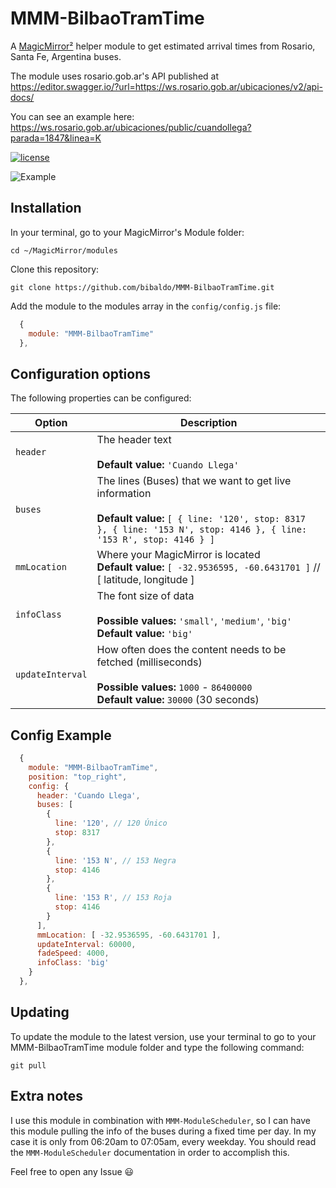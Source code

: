 # MMM-BilbaoTramTime
A [MagicMirror²](https://magicmirror.builders) helper module to get estimated arrival times from Rosario, Santa Fe, Argentina buses.

The module uses rosario.gob.ar's API published at https://editor.swagger.io/?url=https://ws.rosario.gob.ar/ubicaciones/v2/api-docs/

You can see an example here: https://ws.rosario.gob.ar/ubicaciones/public/cuandollega?parada=1847&linea=K

[![license](https://img.shields.io/github/license/mashape/apistatus.svg)](https://raw.githubusercontent.com/bibaldo/MMM-BilbaoTramTime/master/LICENSE)

![Example](.github/example.png) 

## Installation

In your terminal, go to your MagicMirror's Module folder:
````
cd ~/MagicMirror/modules
````

Clone this repository:
````
git clone https://github.com/bibaldo/MMM-BilbaoTramTime.git
````

Add the module to the modules array in the `config/config.js` file:
````javascript
  {
    module: "MMM-BilbaoTramTime"
  },
````

## Configuration options

The following properties can be configured:


| Option                       | Description
| ---------------------------- | -----------
| `header`                     | The header text <br><br> **Default value:** `'Cuando Llega'`
| `buses`                      | The lines (Buses) that we want to get live information <br><br> **Default value:** `[ { line: '120', stop: 8317 }, { line: '153 N', stop: 4146 }, { line: '153 R', stop: 4146 } ]`
| `mmLocation`                 | Where your MagicMirror is located <br> **Default value:** `[ -32.9536595, -60.6431701 ]` // [ latitude, longitude ]
| `infoClass`                  | The font size of data <br><br> **Possible values:** `'small'`, `'medium'`, `'big'` <br> **Default value:** `'big'`
| `updateInterval`             | How often does the content needs to be fetched (milliseconds) <br><br> **Possible values:** `1000` - `86400000` <br> **Default value:** `30000` (30 seconds)

## Config Example

````javascript
  {
    module: "MMM-BilbaoTramTime",
    position: "top_right",
    config: {
      header: 'Cuando Llega',
      buses: [
        {
          line: '120', // 120 Único
          stop: 8317
        },
        {
          line: '153 N', // 153 Negra
          stop: 4146
        },
        {
          line: '153 R', // 153 Roja
          stop: 4146
        }
      ],
      mmLocation: [ -32.9536595, -60.6431701 ],
      updateInterval: 60000,
      fadeSpeed: 4000,
      infoClass: 'big'
    }
  },
````

## Updating

To update the module to the latest version, use your terminal to go to your MMM-BilbaoTramTime module folder and type the following command:

````
git pull
```` 


## Extra notes

I use this module in combination with `MMM-ModuleScheduler`, so I can have this module pulling the info of the buses during a fixed time per day. In my case it is only from 06:20am to 07:05am, every weekday. You should read the `MMM-ModuleScheduler` documentation in order to accomplish this.


Feel free to open any Issue :smiley: